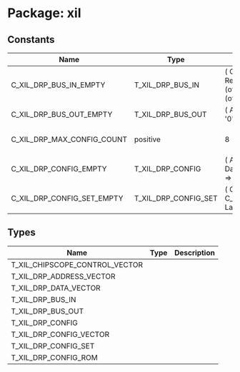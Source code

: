 # Package: xil
## Constants
| Name                       | Type                 | Value                                                                                                                  | Description          |
| -------------------------- | -------------------- | ---------------------------------------------------------------------------------------------------------------------- | -------------------- |
| C_XIL_DRP_BUS_IN_EMPTY     | T_XIL_DRP_BUS_IN     |  ( 		Clock			=> '0', 		Enable		=> '0', 		ReadWrite => '0', 		Address		=> (others => '0'), 		Data			=> (others => '0')) |                      |
| C_XIL_DRP_BUS_OUT_EMPTY    | T_XIL_DRP_BUS_OUT    |  ( 		Ack				=> '0', 		Data			=> (others => '0'))                                                                       |                      |
| C_XIL_DRP_MAX_CONFIG_COUNT | positive             |  8                                                                                                                     | define array indices |
| C_XIL_DRP_CONFIG_EMPTY     | T_XIL_DRP_CONFIG     |  ( 		Address =>	(others => '0'), 		Data =>			(others => '0'), 		Mask =>			(others => '0') 	)                           |                      |
| C_XIL_DRP_CONFIG_SET_EMPTY | T_XIL_DRP_CONFIG_SET |  ( 		Configs		=> (others => C_XIL_DRP_CONFIG_EMPTY), 		LastIndex	=> 0 	)                                               |                      |
## Types
| Name                           | Type | Description |
| ------------------------------ | ---- | ----------- |
| T_XIL_CHIPSCOPE_CONTROL_VECTOR |      |             |
| T_XIL_DRP_ADDRESS_VECTOR       |      |             |
| T_XIL_DRP_DATA_VECTOR          |      |             |
| T_XIL_DRP_BUS_IN               |      |             |
| T_XIL_DRP_BUS_OUT              |      |             |
| T_XIL_DRP_CONFIG               |      |             |
| T_XIL_DRP_CONFIG_VECTOR        |      |             |
| T_XIL_DRP_CONFIG_SET           |      |             |
| T_XIL_DRP_CONFIG_ROM           |      |             |
